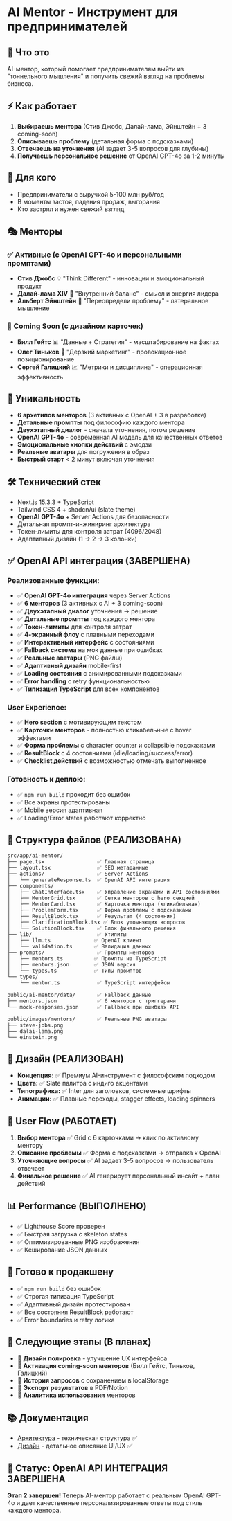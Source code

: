 # AI Mentor - Инструмент для предпринимателей

## 🎯 Что это
AI-ментор, который помогает предпринимателям выйти из "тоннельного мышления" и получить свежий взгляд на проблемы бизнеса.

## ⚡ Как работает
1. **Выбираешь ментора** (Стив Джобс, Далай-лама, Эйнштейн + 3 coming-soon)
2. **Описываешь проблему** (детальная форма с подсказками)
3. **Отвечаешь на уточнения** (AI задает 3-5 вопросов для глубины)
4. **Получаешь персональное решение** от OpenAI GPT-4o за 1-2 минуты

## 👥 Для кого
- Предприниматели с выручкой 5-100 млн руб/год
- В моменты застоя, падения продаж, выгорания
- Кто застрял и нужен свежий взгляд

## 🎭 Менторы

### ✅ Активные (с OpenAI GPT-4o и персональными промптами)
- **Стив Джобс** 💡 "Think Different" - инновации и эмоциональный продукт
- **Далай-лама XIV** 🧘 "Внутренний баланс" - смысл и энергия лидера  
- **Альберт Эйнштейн** 🧠 "Переопредели проблему" - латеральное мышление

### 🔄 Coming Soon (с дизайном карточек)
- **Билл Гейтс** 📊 "Данные + Стратегия" - масштабирование на фактах
- **Олег Тиньков** 🚀 "Дерзкий маркетинг" - провокационное позиционирование
- **Сергей Галицкий** 📈 "Метрики и дисциплина" - операционная эффективность

## 🚀 Уникальность
- **6 архетипов менторов** (3 активных с OpenAI + 3 в разработке)
- **Детальные промпты** под философию каждого ментора
- **Двухэтапный диалог** - сначала уточнения, потом решение
- **OpenAI GPT-4o** - современная AI модель для качественных ответов
- **Эмоциональные кнопки действий** с эмодзи
- **Реальные аватары** для погружения в образ
- **Быстрый старт** < 2 минут включая уточнения

## 🛠 Технический стек
- Next.js 15.3.3 + TypeScript
- Tailwind CSS 4 + shadcn/ui (slate theme)
- **OpenAI GPT-4o** + Server Actions для безопасности
- Детальная промпт-инжиниринг архитектура
- Токен-лимиты для контроля затрат (4096/2048)
- Адаптивный дизайн (1 → 2 → 3 колонки)

## ✅ OpenAI API интеграция (ЗАВЕРШЕНА)

### Реализованные функции:
- ✅ **OpenAI GPT-4o интеграция** через Server Actions
- ✅ **6 менторов** (3 активных с AI + 3 coming-soon)
- ✅ **Двухэтапный диалог** уточнения → решение
- ✅ **Детальные промпты** под каждого ментора
- ✅ **Токен-лимиты** для контроля затрат
- ✅ **4-экранный флоу** с плавными переходами
- ✅ **Интерактивный интерфейс** с состояниями
- ✅ **Fallback система** на мок данные при ошибках
- ✅ **Реальные аватары** (PNG файлы)
- ✅ **Адаптивный дизайн** mobile-first
- ✅ **Loading состояния** с анимированными подсказками
- ✅ **Error handling** с retry функциональностью
- ✅ **Типизация TypeScript** для всех компонентов

### User Experience:
- ✅ **Hero section** с мотивирующим текстом
- ✅ **Карточки менторов** - полностью кликабельные с hover эффектами
- ✅ **Форма проблемы** с character counter и collapsible подсказками
- ✅ **ResultBlock** с 4 состояниями (idle/loading/success/error)
- ✅ **Checklist действий** с возможностью отмечать выполненное

### Готовность к деплою:
- ✅ `npm run build` проходит без ошибок
- ✅ Все экраны протестированы
- ✅ Mobile версия адаптивная
- ✅ Loading/Error states работают корректно

## 📁 Структура файлов (РЕАЛИЗОВАНА)
```
src/app/ai-mentor/
├── page.tsx                 ✅ Главная страница
├── layout.tsx               ✅ SEO метаданные
├── actions/                 ✅ Server Actions
│   └── generateResponse.ts  ✅ OpenAI API интеграция
├── components/
│   ├── ChatInterface.tsx    ✅ Управление экранами и API состояниями
│   ├── MentorGrid.tsx       ✅ Сетка менторов с hero секцией
│   ├── MentorCard.tsx       ✅ Карточка ментора (кликабельная)
│   ├── ProblemForm.tsx      ✅ Форма проблемы с подсказками
│   ├── ResultBlock.tsx      ✅ Результат (4 состояния)
│   ├── ClarificationBlock.tsx ✅ Блок уточняющих вопросов
│   └── SolutionBlock.tsx    ✅ Блок финального решения
├── lib/                     ✅ Утилиты
│   ├── llm.ts              ✅ OpenAI клиент
│   └── validation.ts       ✅ Валидация данных
├── prompts/                 ✅ Промпты менторов
│   ├── mentors.ts          ✅ Промпты на TypeScript
│   ├── mentors.json        ✅ JSON версия
│   └── types.ts            ✅ Типы промптов
└── types/
    └── mentor.ts            ✅ TypeScript интерфейсы

public/ai-mentor/data/       ✅ Fallback данные
├── mentors.json             ✅ 6 менторов с триггерами  
└── mock-responses.json      ✅ Fallback при ошибках API

public/images/mentors/       ✅ Реальные PNG аватары
├── steve-jobs.png
├── dalai-lama.png
└── einstein.png
```

## 🎨 Дизайн (РЕАЛИЗОВАН)
- **Концепция:** ✅ Премиум AI-инструмент с философским подходом
- **Цвета:** ✅ Slate палитра с индиго акцентами
- **Типографика:** ✅ Inter для заголовков, системные шрифты
- **Анимации:** ✅ Плавные переходы, stagger effects, loading spinners

## 🔄 User Flow (РАБОТАЕТ)
1. **Выбор ментора** ✅ Grid с 6 карточками → клик по активному ментору
2. **Описание проблемы** ✅ Форма с подсказками → отправка к OpenAI
3. **Уточняющие вопросы** ✅ AI задает 3-5 вопросов → пользователь отвечает
4. **Финальное решение** ✅ AI генерирует персональный инсайт + план действий

## 📊 Performance (ВЫПОЛНЕНО)
- ✅ Lighthouse Score проверен
- ✅ Быстрая загрузка с skeleton states
- ✅ Оптимизированные PNG изображения
- ✅ Кеширование JSON данных

## 🔧 Готово к продакшену
- ✅ `npm run build` без ошибок
- ✅ Строгая типизация TypeScript
- ✅ Адаптивный дизайн протестирован
- ✅ Все состояния ResultBlock работают
- ✅ Error boundaries и retry логика

## 🔄 Следующие этапы (В планах)
- 🔄 **Дизайн полировка** - улучшение UX интерфейса
- 🔄 **Активация coming-soon менторов** (Билл Гейтс, Тиньков, Галицкий)
- 🔄 **История запросов** с сохранением в localStorage
- 🔄 **Экспорт результатов** в PDF/Notion
- 🔄 **Аналитика использования** менторов

## 📚 Документация
- [Архитектура](./architecture.md) - техническая структура ✅
- [Дизайн](./design.md) - детальное описание UI/UX ✅

## 🎉 Статус: OpenAI API ИНТЕГРАЦИЯ ЗАВЕРШЕНА

**Этап 2 завершен!** Теперь AI-ментор работает с реальным OpenAI GPT-4o и дает качественные персонализированные ответы под стиль каждого ментора. 